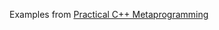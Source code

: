 

Examples from [Practical C++ Metaprogramming](https://www.safaribooksonline.com/library/view/practical-c-metaprogramming/9781492042778/)

